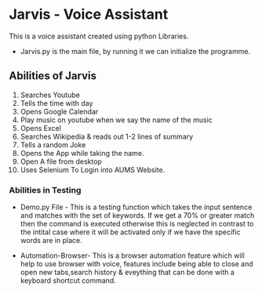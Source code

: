 # Jarvis - Voice Assistant 

This is a voice assistant created using python Libraries. 

* Jarvis.py is the main file, by running it we can initialize the programme. 

##  Abilities of Jarvis 

1. Searches Youtube
2. Tells the time with day  
3. Opens Google Calendar 
4. Play music on youtube when we say the name of the music 
5. Opens Excel 
6. Searches Wikipedia & reads out 1-2 lines of summary 
7. Tells a random Joke 
8. Opens the App while taking the name. 
9. Open A file from desktop 
10. Uses Selenium To Login into AUMS Website. 

### Abilities in Testing 

* Demo.py File - This is a testing function which takes the input sentence and matches with the set of keywords. If we get a 70% or greater match then the command is executed otherwise this is neglected in contrast to the intital case where it will be activated only if we have the specific words are in place. 

+ Automation-Browser- This is a browser automation feature which will help to use browser with voice, features include being able to close and open new tabs,search history & eveything that can be done with a keyboard shortcut command. 
